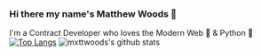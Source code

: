 ### Hi there my name's Matthew Woods 👋

I'm a Contract Developer who loves the Modern Web 🔮 & Python 🐍  
[![Top Langs](https://github-readme-stats.vercel.app/api/top-langs/?username=mxttwoods)](https://github.com/mxttwoods/)
![mxttwoods's github stats](https://github-readme-stats.vercel.app/api?username=mxttwoods&count_private=true)


<!--
**mxttwoods/mxttwoods** is a ✨ _special_ ✨ repository because its `README.md` (this file) appears on your GitHub profile.

Here are some ideas to get you started:

- 🔭 I’m currently working on ...
- 🌱 I’m currently learning ...
- 👯 I’m looking to collaborate on ...
- 🤔 I’m looking for help with ...
- 💬 Ask me about ...
- 📫 How to reach me: ...
- 😄 Pronouns: ...
- ⚡ Fun fact: ...
-->
